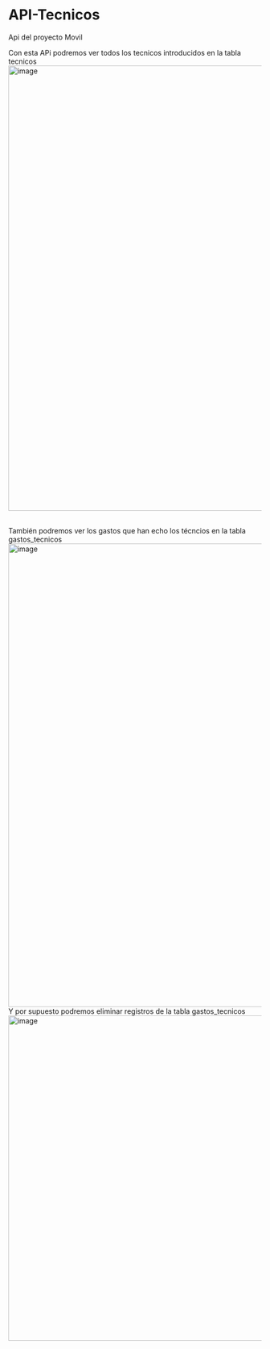 # API-Tecnicos
Api del proyecto Movil


Con esta APi podremos ver todos los tecnicos introducidos en la tabla tecnicos
<br>
<img width="1423" height="884" alt="image" src="https://github.com/user-attachments/assets/c60a75e9-da67-48ad-8ce5-d8a855a56694" />

<br>
También podremos ver los gastos que han echo los técncios en la tabla gastos_tecnicos
<img width="1407" height="920" alt="image" src="https://github.com/user-attachments/assets/22673bd1-1426-4788-b7b2-8a6262393472" />


<br>
Y por supuesto podremos eliminar registros de la tabla gastos_tecnicos
<img width="1398" height="646" alt="image" src="https://github.com/user-attachments/assets/211d1303-5ac5-4432-8244-288ebfdd54f3" />






